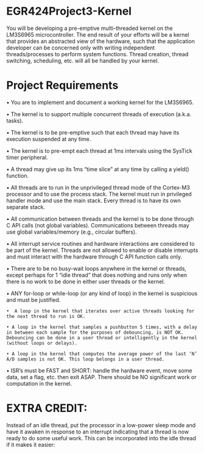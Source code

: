 # EGR424Project3-Kernel
You will be developing a pre-emptive multi-threaded kernel on the LM3S6965 microcontroller. The end result of your efforts will be a kernel that provides an abstracted view of the hardware, such that the application developer can be concerned only with writing independent threads/processes to perform system functions. Thread creation, thread switching, scheduling, etc. will all be handled by your kernel. 


# Project Requirements

• You are to implement and document a working kernel for the LM3S6965.

• The kernel is to support multiple concurrent threads of execution (a.k.a. tasks).

• The kernel is to be pre-emptive such that each thread may have its execution suspended at any time.

• The kernel is to pre-empt each thread at 1ms intervals using the SysTick timer peripheral.

• A thread may give up its 1ms “time slice” at any time by calling a yield() function.

• All threads are to run in the unprivileged thread mode of the Cortex-M3 processor and to use the process
stack. The kernel must run in privileged handler mode and use the main stack. Every thread is to have its
own separate stack.

• All communication between threads and the kernel is to be done through C API calls (not global
variables). Communications between threads may use global variables/memory (e.g., circular buffers).

• All interrupt service routines and hardware interactions are considered to be part of the kernel. Threads
are not allowed to enable or disable interrupts and must interact with the hardware through C API
function calls only.

• There are to be no busy-wait loops anywhere in the kernel or threads, except perhaps for 1 “idle thread”
that does nothing and runs only when there is no work to be done in either user threads or the kernel.

  • ANY for-loop or while-loop (or any kind of loop) in the kernel is suspicious and must be
justified.

    •  A loop in the kernel that iterates over active threads looking for the next thread to run is OK. 

    • A loop in the kernel that samples a pushbutton 5 times, with a delay in between each sample for the purposes of debouncing, is NOT OK. Debouncing can be done in a user thread or intelligently in the kernel (without loops or delays).

    • A loop in the kernel that computes the average power of the last ‘N’ A/D samples is not OK. This loop belongs in a user thread.

• ISR’s must be FAST and SHORT: handle the hardware event, move some data, set a flag, etc.
then exit ASAP. There should be NO significant work or computation in the kernel. 

# EXTRA CREDIT: 

Instead of an idle thread, put the processor in a low-power sleep mode and have it awaken
in response to an interrupt indicating that a thread is now ready to do some useful work. This can be
incorporated into the idle thread if it makes it easier: 
